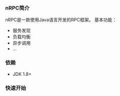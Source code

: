 ### nRPC简介
nRPC是一款使用Java语言开发的RPC框架。
基本功能：
- 服务发现
- 负载均衡
- 异步调用
- ...

### 依赖
- JDK 1.8+


### 快速开始



